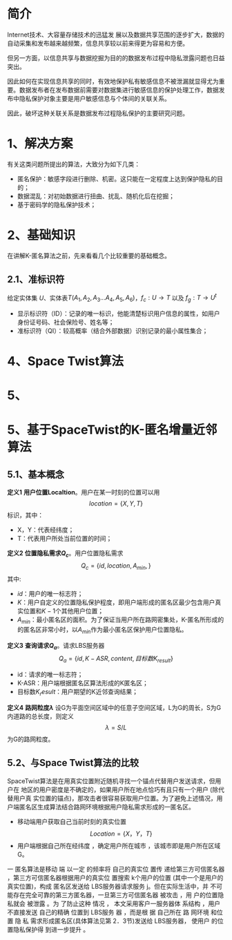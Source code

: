 # 简介
Internet技术、大容量存储技术的迅猛发 展以及数据共享范围的逐步扩大，数据的自动采集和发布越来越频繁，信息共享较以前来得更为容易和方便。

但另一方面，以信息共享与数据挖掘为目的的数据发布过程中隐私泄露问题也日益突出。

因此如何在实现信息共享的同时，有效地保护私有敏感信息不被泄漏就显得尤为重要。数据发布者在发布数据前需要对数据集进行敏感信息的保护处理工作，数据发布中隐私保护对象主要是用户敏感信息与个体间的关联关系。

因此，破坏这种关联关系是数据发布过程隐私保护的主要研究问题。

# 1、解决方案
有关这类问题所提出的算法，大致分为如下几类：
* 匿名保护：敏感字段进行删除、机密。这只能在一定程度上达到保护隐私的目的；
* 数据混乱：对初始数据进行扭曲、扰乱、随机化后在挖掘；
* 基于密码学的隐私保护技术；


# 2、基础知识
在讲解K-匿名算法之前，先来看看几个比较重要的基础概念。

## 2.1、准标识符
给定实体集 $U$、实体表$T(A_1,A_2,A_3...A_4,A_5,A_6)$，$f_c:U \to T$ 以及 $f_g: T \to U^{t}$
* 显示标识符（ID）：记录的唯一标识，他能清楚标识用户信息的属性，如用户身份证号码、社会保险号、姓名等；
* 准标识符（QI）：较高概率（结合外部数据）识别记录的最小属性集合；

# 4、Space Twist算法

# 5、

# 5、基于SpaceTwist的K-匿名增量近邻算法
## 5.1、基本概念
**定义1** **用户位置Localtion**。用户在某一时刻的位置可以用
$$
location = \{X,Y,T\}
$$
标识，其中：
* X，Y：代表经纬度；
* T：代表用户所处当前位置的时间；


**定义2** **位置隐私需求$Q_c$**。用户位置隐私需求
$$
Q_c = \{id,location,A_{min},\}
$$
其中:
* $id$：用户的唯一标志符；
* $K$：用户自定义的位置隐私保护程度，即用户端形成的匿名区最少包含用户真实位置和$K-1$个其他用户位置；
* $A_{min}$：最小匿名区的面积。为了保证当用户所在路网密集处，K-匿名所形成的的匿名区非常小时，以$A_{min}$作为最小匿名区保护用户位置隐私。

**定义3** **查询请求$Q_{a}$**。请求LBS服务器
$$
Q_{a}=\{id, K-ASR,content,目标数K_{result}\}
$$
* id：请求的唯一标志符；
* K-ASR：用户端根据匿名区算法形成的K匿名区；
* 目标数$K_result$：用户期望的K近邻查询结果；

**定义4** **路网粒度$\lambda$** 设G为平面空间区域中的任意子空间区域，L为G的周长，S为G内道路的总长度，则定义
$$
\lambda = S/L
$$
为G的路网粒度。

## 5.2、与Space Twist算法的比较
SpaceTwist算法是在用真实位置附近随机寻找一个锚点代替用户发送请求，但用户在 地区的用户密度是不确定的，如果用户所在地点恰巧有且只有一个用户 (除代替用户真
实位置的锚点)，那攻击者很容易获取用户位置。为了避免上述情况，用户端匿名区生成算法结合路网环境根据用户隐私需求形成的一匿名区。

* 移动端用户获取自己当前时刻的真实位置
$$
Location=\{X，Y，T\}
$$
* 用户端根据自己所在经纬度 ，确定用户所在城市 ，该城市即是用户所在区域G。

一 匿名算法是移动 端 以一定 的频率将 自己的真实位 置传
递给第三方可信匿名器 ，第三方可信匿名器根据用户的真实位
置搜索 k个用户的位置 (其中一个是用户的真实位置)，构成
匿名区发送给 LBS服务器请求服务 j。但在实际生活中，并
不可能存在完全可靠的第三方匿名器，一旦第三方可信匿名器
被攻击 ，用 户的位置隐私就会 被泄露 。为 了防止这种 情况 ，
本文采用客户一服务器体 系结构 ，用户不直接发送 自己的精确
位置到 LBS服务 器 ，而是根 据 自己所在 路 网环境 和位置 隐 私
需求形成匿名区(具体算法见第 2．3节)发送给 LBS服务器，
使用户 的位置隐私保护得 到进一步提升 。





